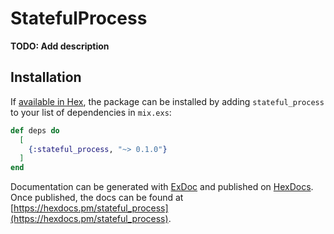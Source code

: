 # StatefulProcess

**TODO: Add description**

## Installation

If [available in Hex](https://hex.pm/docs/publish), the package can be installed
by adding `stateful_process` to your list of dependencies in `mix.exs`:

```elixir
def deps do
  [
    {:stateful_process, "~> 0.1.0"}
  ]
end
```

Documentation can be generated with [ExDoc](https://github.com/elixir-lang/ex_doc)
and published on [HexDocs](https://hexdocs.pm). Once published, the docs can
be found at [https://hexdocs.pm/stateful_process](https://hexdocs.pm/stateful_process).

